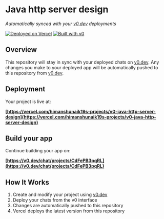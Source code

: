 # Java http server design

*Automatically synced with your [v0.dev](https://v0.dev) deployments*

[![Deployed on Vercel](https://img.shields.io/badge/Deployed%20on-Vercel-black?style=for-the-badge&logo=vercel)](https://vercel.com/himanshunaik19s-projects/v0-java-http-server-design)
[![Built with v0](https://img.shields.io/badge/Built%20with-v0.dev-black?style=for-the-badge)](https://v0.dev/chat/projects/CdFePB3pqRL)

## Overview

This repository will stay in sync with your deployed chats on [v0.dev](https://v0.dev).
Any changes you make to your deployed app will be automatically pushed to this repository from [v0.dev](https://v0.dev).

## Deployment

Your project is live at:

**[https://vercel.com/himanshunaik19s-projects/v0-java-http-server-design](https://vercel.com/himanshunaik19s-projects/v0-java-http-server-design)**

## Build your app

Continue building your app on:

**[https://v0.dev/chat/projects/CdFePB3pqRL](https://v0.dev/chat/projects/CdFePB3pqRL)**

## How It Works

1. Create and modify your project using [v0.dev](https://v0.dev)
2. Deploy your chats from the v0 interface
3. Changes are automatically pushed to this repository
4. Vercel deploys the latest version from this repository